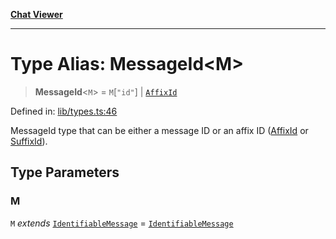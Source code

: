 [**Chat Viewer**](../README.md)

***

# Type Alias: MessageId\<M\>

> **MessageId**\<`M`\> = `M`\[`"id"`\] \| [`AffixId`](AffixId.md)

Defined in: [lib/types.ts:46](https://github.com/wix-incubator/chat-viewer/blob/83481c9b59373be99cbdd28a40e5ba8a4798e38a/lib/types.ts#L46)

MessageId type that can be either a message ID or an affix ID ([AffixId](AffixId.md) or [SuffixId](SuffixId.md)).

## Type Parameters

### M

`M` *extends* [`IdentifiableMessage`](IdentifiableMessage.md) = [`IdentifiableMessage`](IdentifiableMessage.md)
